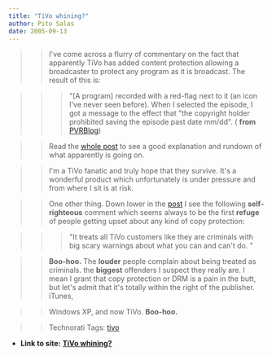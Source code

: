 ```yaml
---
title: "TiVo whining?"
author: Pito Salas
date: 2005-09-13
---
```



>>

>> I've come across a flurry of commentary on the fact that apparently TiVo
has added content protection allowing a broadcaster to protect any program as
it is broadcast. The result of this is:

>>

>>> "[A program] recorded with a red-flag next to it (an icon I've never seen
before). When I selected the episode, I got a message to the effect that "the
copyright holder prohibited saving the episode past date mm/dd". ( **from**
[PVRBlog](<http://www.pvrblog.com/pvr/2005/09/tivo_72_os_adds.html>))

>>

>> Read the [whole
post](<http://www.pvrblog.com/pvr/2005/09/tivo_72_os_adds.html>) to see a good
explanation and rundown of what apparently is going on.

>>

>> I'm a TiVo fanatic and truly hope that they survive. It's a wonderful
product which unfortunately is under pressure and from where I sit is at risk.

>>

>> One other thing. Down lower in the
[post](<http://www.pvrblog.com/pvr/2005/09/tivo_72_os_adds.html>) I see the
following **self-righteous** comment which seems always to be the first
**refuge** of people getting upset about any kind of copy protection:

>>

>>> "It treats all TiVo customers like they are criminals with big scary
warnings about what you can and can't do. "

>>

>> **Boo-hoo.** The **louder** people complain about being treated as
criminals. the **biggest** offenders I suspect they really are. I mean I grant
that copy protection or DRM is a pain in the butt, but let's admit that it's
totally within the right of the publisher. iTunes,

>>

>> Windows XP, and now TiVo. **Boo-hoo.**

>>

>> Technorati Tags: [tivo](<http://www.technorati.com/tag/tivo>)


* **Link to site:** **[TiVo whining?](None)**

